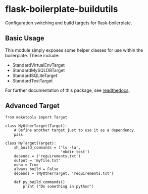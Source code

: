 flask-boilerplate-buildutils
=============

Configuration switching and build targets for flask-boilerplate.

Basic Usage
------------

This module simply exposes some helper classes for use within
the boilerplate. These include:

- StandardVirtualEnvTarget
- StandardMySQLDBTarget
- StandardSQLiteTarget
- StandardTestTarget


For further documentation of this package, see [readthedocs](http://flask-boilerplate-buildutils.readthedocs.org/en/latest/).


Advanced Target
-----------------

```
from maketools import Target

class MyOtherTarget(Target):
	# Define another target just to use it as a dependency. 
	pass

class MyTarget(Target):
	sh_build_commands = ('ls -la',
						 'mkdir test')
	depends = ('requirements.txt')
	output = 'myfile.txt'
	echo = True
	always_build = False
	depends = (MyOtherTarget, 'requirements.txt')

	def py_build_commands()
		print ("Do something in python")
```